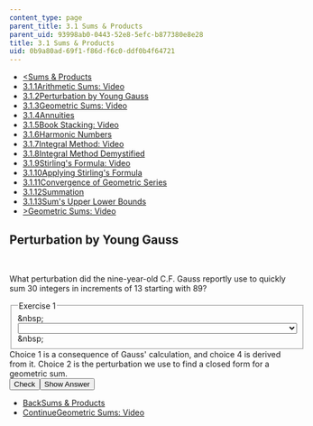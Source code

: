 ```yaml
---
content_type: page
parent_title: 3.1 Sums & Products
parent_uid: 93998ab0-0443-52e8-5efc-b877380e8e28
title: 3.1 Sums & Products
uid: 0b9a80ad-69f1-f86d-f6c0-ddf0b4f64721
---
```

<ul class="navigation pagination"><li id="top_bck_btn"><a href='/courses/electrical-engineering-and-computer-science/6-042j-mathematics-for-computer-science-spring-2015/counting/tp8-2';><<span>Sums &amp; Products</span></a></li><li id="flp_btn_1" ><a href='/courses/electrical-engineering-and-computer-science/6-042j-mathematics-for-computer-science-spring-2015/counting/tp8-2'>3.1.1<span>Arithmetic Sums: Video</span></a></li><li id="flp_btn_2" class="button_selected"><a href='/courses/electrical-engineering-and-computer-science/6-042j-mathematics-for-computer-science-spring-2015/counting/tp8-2/vertical-56598c481e1a'>3.1.2<span>Perturbation by Young Gauss</span></a></li><li id="flp_btn_3" ><a href='/courses/electrical-engineering-and-computer-science/6-042j-mathematics-for-computer-science-spring-2015/counting/tp8-2/vertical-46a80f3884d6'>3.1.3<span>Geometric Sums: Video</span></a></li><li id="flp_btn_4" ><a href='/courses/electrical-engineering-and-computer-science/6-042j-mathematics-for-computer-science-spring-2015/counting/tp8-2/vertical-7019fdda010c'>3.1.4<span>Annuities</span></a></li><li id="flp_btn_5" ><a href='/courses/electrical-engineering-and-computer-science/6-042j-mathematics-for-computer-science-spring-2015/counting/tp8-2/vertical-d3f74a0ca5a8'>3.1.5<span>Book Stacking: Video</span></a></li><li id="flp_btn_6" ><a href='/courses/electrical-engineering-and-computer-science/6-042j-mathematics-for-computer-science-spring-2015/counting/tp8-2/vertical-c496866a2419'>3.1.6<span>Harmonic Numbers</span></a></li><li id="flp_btn_7" ><a href='/courses/electrical-engineering-and-computer-science/6-042j-mathematics-for-computer-science-spring-2015/counting/tp8-2/vertical-65e8069d3ac4'>3.1.7<span>Integral Method: Video</span></a></li><li id="flp_btn_8" ><a href='/courses/electrical-engineering-and-computer-science/6-042j-mathematics-for-computer-science-spring-2015/counting/tp8-2/vertical-efaab47d6b5a'>3.1.8<span>Integral Method Demystified</span></a></li><li id="flp_btn_9" ><a href='/courses/electrical-engineering-and-computer-science/6-042j-mathematics-for-computer-science-spring-2015/counting/tp8-2/vertical-356e14210c43'>3.1.9<span>Stirling's Formula: Video</span></a></li><li id="flp_btn_10" ><a href='/courses/electrical-engineering-and-computer-science/6-042j-mathematics-for-computer-science-spring-2015/counting/tp8-2/vertical-109177f07958'>3.1.10<span>Applying Stirling's Formula</span></a></li><li id="flp_btn_11" ><a href='/courses/electrical-engineering-and-computer-science/6-042j-mathematics-for-computer-science-spring-2015/counting/tp8-2/convergence-of-geometric-series'>3.1.11<span>Convergence of Geometric Series</span></a></li><li id="flp_btn_12" ><a href='/courses/electrical-engineering-and-computer-science/6-042j-mathematics-for-computer-science-spring-2015/counting/tp8-2/vertical-a64ff304ccd5'>3.1.12<span>Summation</span></a></li><li id="flp_btn_13" ><a href='/courses/electrical-engineering-and-computer-science/6-042j-mathematics-for-computer-science-spring-2015/counting/tp8-2/vertical-9f131aae203e'>3.1.13<span>Sum's Upper Lower Bounds</span></a></li><li id="top_continue_btn"><a href='/courses/electrical-engineering-and-computer-science/6-042j-mathematics-for-computer-science-spring-2015/counting/tp8-2/vertical-46a80f3884d6';>><span>Geometric Sums: Video</span></a></li></ul><h2 class="subhead">Perturbation by Young Gauss</h2><div class="self_assessment">
<br display_name="Perturbation by Young Gauss" url_name="Perturbation_by_Young_Gauss_1" />
<div id="Q1_div" class="problem_question"><p display_name="Perturbation by Young Gauss" url_name="Perturbation_by_Young_Gauss_2">What perturbation did the nine-year-old C.F. Gauss reportly use to quickly sum 30 integers in increments of 13 starting with 89?</p><fieldset><legend class="visually-hidden">Exercise 1</legend><div class="choice"><label id="Q1_label"><span id="Q1_aria_status" tabindex="-1" class="visually-hidden">&amp;nbsp;</span><select onchange="numericTypedOrDropDownSelected(1)" id="Q1_select" class="problem_text_input"><option correct="false"></option><option correct="false">find the average of the 30 integers and then multiply it by 30</option><option correct="false">subtract a shifted sum from the initial sum to get a massive cancellation of terms</option><option correct="true">add the sum to itself with the terms in reverse order to get \(30\cdot (89+479)\)</option><option correct="false">apply the closed-form expression for arithmetic sums</option></select><span style="display:none;" id="Q1_ans_span" tabindex="-1">  add the sum to itself with the terms in reverse order to get \(30\cdot (89+479)\)</span><span id="Q1_normal_status" class="nostatus" aria-hidden="true">&amp;nbsp;</span></label></div></fieldset></div><div id="S1_div" class="problem_solution" tabindex="-1" display_name="Perturbation by Young Gauss" url_name="Perturbation_by_Young_Gauss_4">Choice 1 is a consequence of Gauss' calculation, and choice 4 is derived from it. Choice 2 is the perturbation we use to find a closed form for a geometric sum.</div><div class="action"><button id="Q1_button" onclick="checkAnswer({1: 'optionresponse'})" class="problem_mo_button">Check</button><button id="Q1_button_show" onclick="showHideSolution({1: 'optionresponse'}, 1, [1])" class="problem_mo_button">Show Answer</button></div></div><ul class="navigation progress"><li id="bck_btn"><a href='/courses/electrical-engineering-and-computer-science/6-042j-mathematics-for-computer-science-spring-2015/counting/tp8-2';>Back<span>Sums &amp; Products</span></a></li><li id="continue_btn"><a href='/courses/electrical-engineering-and-computer-science/6-042j-mathematics-for-computer-science-spring-2015/counting/tp8-2/vertical-46a80f3884d6';>Continue<span>Geometric Sums: Video</span></a></li></ul>